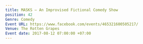 ```yaml
---
title: MASKS – An Improvised Fictional Comedy Show
position: 42
Genre: Comedy
Event URL: https://www.facebook.com/events/465321600505217/
Venue: The Rotten Grapes
Event date: 2017-08-12 07:00:00 +07:00
---
```


